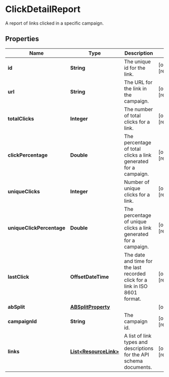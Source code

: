 

# ClickDetailReport

A report of links clicked in a specific campaign.

## Properties

| Name | Type | Description | Notes |
|------------ | ------------- | ------------- | -------------|
|**id** | **String** | The unique id for the link. |  [optional] [readonly] |
|**url** | **String** | The URL for the link in the campaign. |  [optional] [readonly] |
|**totalClicks** | **Integer** | The number of total clicks for a link. |  [optional] [readonly] |
|**clickPercentage** | **Double** | The percentage of total clicks a link generated for a campaign. |  [optional] [readonly] |
|**uniqueClicks** | **Integer** | Number of unique clicks for a link. |  [optional] [readonly] |
|**uniqueClickPercentage** | **Double** | The percentage of unique clicks a link generated for a campaign. |  [optional] [readonly] |
|**lastClick** | **OffsetDateTime** | The date and time for the last recorded click for a link in ISO 8601 format. |  [optional] [readonly] |
|**abSplit** | [**ABSplitProperty**](ABSplitProperty.md) |  |  [optional] |
|**campaignId** | **String** | The campaign id. |  [optional] [readonly] |
|**links** | [**List&lt;ResourceLink&gt;**](ResourceLink.md) | A list of link types and descriptions for the API schema documents. |  [optional] [readonly] |



